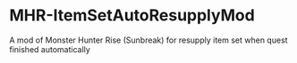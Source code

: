 # MHR-ItemSetAutoResupplyMod
A mod of Monster Hunter Rise (Sunbreak) for resupply item set when quest finished automatically
